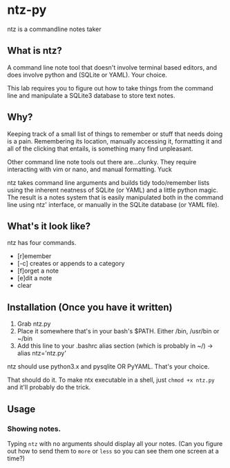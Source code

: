 # ntz-py
ntz is a commandline notes taker

## What is ntz?

A command line note tool that doesn't involve terminal based editors, and does involve python and (SQLite or YAML).
Your choice.

This lab requires you to figure out how to take things from the command line and manipulate a SQLite3 database to
store text notes.

## Why?

Keeping track of a small list of things to remember or stuff that needs doing is a pain. 
Remembering its location, manually accessing it, formatting it and all of the clicking that entails, 
is something many find unpleasant.

Other command line note tools out there are...clunky. 
They require interacting with vim or nano, and manual formatting. 
Yuck

ntz takes command line arguments and builds tidy todo/remember lists using the inherent 
neatness of SQLite (or YAML) and a little python magic. 
The result is a notes system that is easily manipulated both in the command line 
using ntz' interface, or manually in the SQLite database (or YAML file).

## What's it look like?

ntz has four commands.
* [r]emember
 * [-c] creates or appends to a category
* [f]orget a note
* [e]dit a note
* clear

## Installation (Once you have it written)
1. Grab ntz.py
2. Place it somewhere that's in your bash's $PATH. Either /bin, /usr/bin or ~/bin
3. Add this line to your .bashrc alias section (which is probably in ~/) -> alias ntz='ntz.py'

ntz should use python3.x and pysqlite OR PyYAML.
That's your choice.

That should do it. To make ntx executable in a shell, just `chmod +x ntz.py` and it'll probably do the trick.

## Usage

### Showing notes.
Typing `ntz` with no arguments should display all your notes. (Can you figure out how to send them to `more` or 
`less` so you can see them one screen at a time?)

